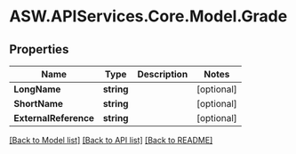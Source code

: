 # ASW.APIServices.Core.Model.Grade
## Properties

Name | Type | Description | Notes
------------ | ------------- | ------------- | -------------
**LongName** | **string** |  | [optional] 
**ShortName** | **string** |  | [optional] 
**ExternalReference** | **string** |  | [optional] 

[[Back to Model list]](../README.md#documentation-for-models) [[Back to API list]](../README.md#documentation-for-api-endpoints) [[Back to README]](../README.md)

